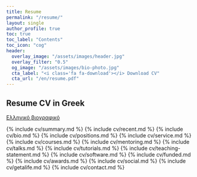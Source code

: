 ```yaml
---
title: Resume
permalink: "/resume/"
layout: single
author_profile: true
toc: true
toc_label: "Contents"
toc_icon: "cog"
header:
  overlay_image: "/assets/images/header.jpg"
  overlay_filter: "0.5"
  og_image: "/assets/images/bio-photo.jpg"
  cta_label: "<i class='fa fa-download'></i> Download CV"
  cta_url: "/en/resume.pdf"
---
```


## Resume CV in Greek

[Ελληνικό βιογραφικό](/gr/resume.pdf)

{% include cv/summary.md %}
{% include cv/recent.md %}
{% include cv/bio.md %}
{% include cv/positions.md %}
{% include cv/service.md %}
{% include cv/courses.md %}
{% include cv/mentoring.md %}
{% include cv/talks.md %}
{% include cv/tutorials.md %}
{% include cv/teaching-statement.md %}
{% include cv/software.md %}
{% include cv/funded.md %}
{% include cv/awards.md %}
{% include cv/social.md %}
{% include cv/getalife.md %}
{% include cv/contact.md %}
